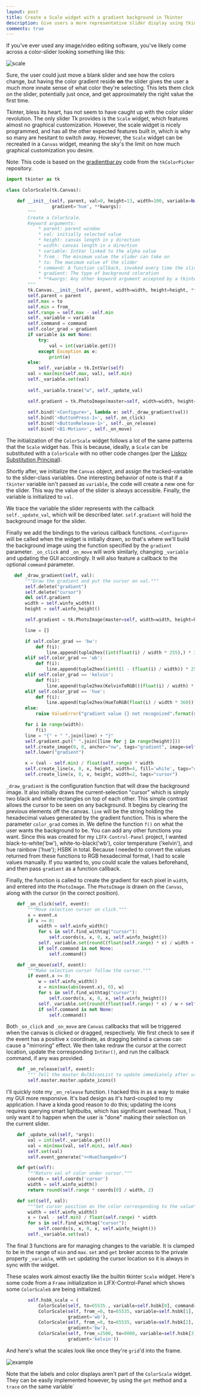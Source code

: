 ```yaml
---
layout: post
title: Create a Scale widget with a gradient background in Tkinter
description: Give users a more representative slider display using tkinter Canvas widgets
comments: true
---
```


If you've ever used any image/video editing software, you've likely come across a color-slider looking something like 
this:

![scale](../../samclane-dev/flask_app/static/images/color-scale/scale.png)

Sure, the user could just move a blank slider and see how the colors change, but having the color gradient reside **on**
the slider gives the user a much more innate sense of what color they're selecting. This lets them click on the slider,
potentially just once, and get approximately the right value the first time. 

Tkinter, bless its heart, has not seem to have caught up with the color slider revolution. The only slider Tk provides 
is the `Scale` widget, which features almost no graphical customization. However, the scale widget is nicely programmed, 
and has all the other expected features built in, which is why so many are hesitant to switch away. However, the `Scale`
widget can be recreated in a `Canvas` widget, meaning the sky's the limit on how much graphical customization you 
desire.

Note: This code is based on the 
[gradientbar.py](https://github.com/j4321/tkColorPicker/blob/master/tkcolorpicker/gradientbar.py) code from the 
`tkColorPicker` repository. 

```python
import tkinter as tk

class ColorScale(tk.Canvas):

    def __init__(self, parent, val=0, height=13, width=100, variable=None, from_=0, to=360, command=None,
                 gradient='hue', **kwargs):
        """
        Create a ColorScale.
        Keyword arguments:
            * parent: parent window
            * val: initially selected value
            * height: canvas length in y direction
            * width: canvas length in x direction
            * variable: IntVar linked to the alpha value
            * from_: The minimum value the slider can take on
            * to: The maximum value of the slider
            * command: A function callback, invoked every time the slider is moved
            * gradient: The type of background coloration
            * **kwargs: Any other keyword argument accepted by a tkinter Canvas
        """
        tk.Canvas.__init__(self, parent, width=width, height=height, **kwargs)
        self.parent = parent
        self.max = to
        self.min = from_
        self.range = self.max - self.min
        self._variable = variable
        self.command = command
        self.color_grad = gradient
        if variable is not None:
            try:
                val = int(variable.get())
            except Exception as e:
                print(e)
        else:
            self._variable = tk.IntVar(self)
        val = max(min(self.max, val), self.min)
        self._variable.set(val)
        
        self._variable.trace("w", self._update_val)

        self.gradient = tk.PhotoImage(master=self, width=width, height=height)
        
        self.bind('<Configure>', lambda e: self._draw_gradient(val))
        self.bind('<ButtonPress-1>', self._on_click)
        self.bind('<ButtonRelease-1>', self._on_release)
        self.bind('<B1-Motion>', self._on_move)
```

The initialization of the `ColorScale` widget follows a lot of the same patterns that the `Scale` widget has. This is 
because, ideally, a `Scale` can be substituted with a `ColorScale` with no other code changes (per the [Liskov Substitution Principal](https://en.wikipedia.org/wiki/Liskov_substitution_principle)).

Shortly after, we initialize the `Canvas` object, and assign the tracked-variable to the slider-class variables. One interesting behavior of 
note is that if a `tkinter` variable isn't passed as `variable`, the code will create a new one for the slider. This way 
the value of the slider is always accessible. Finally, the variable is initialized to `val`. 

We trace the variable the slider represents with the callback `self._update_val`, which will be described later. 
`self.gradient` will hold the background image for the slider.

Finally we add the bindings to the various callback functions. `<Configure>` will be called when the widget is initially
 drawn, so that's where we'll build the background image using the function specified by the `gradient` parameter. `_on_click` and
 `_on_move` will work similarly, changing `_variable` and updating the GUI accordingly. It will also feature a callback
 to the optional `command` parameter. 
 
 ```python
    def _draw_gradient(self, val):
        """Draw the gradient and put the cursor on val."""
        self.delete("gradient")
        self.delete("cursor")
        del self.gradient
        width = self.winfo_width()
        height = self.winfo_height()

        self.gradient = tk.PhotoImage(master=self, width=width, height=height)

        line = []

        if self.color_grad == 'bw':
            def f(i):
                line.append(tuple2hex((int(float(i) / width * 255),) * 3))
        elif self.color_grad == 'wb':
            def f(i):
                line.append(tuple2hex((int((1 - (float(i) / width)) * 255),) * 3))
        elif self.color_grad == 'kelvin':
            def f(i):
                line.append(tuple2hex(KelvinToRGB(((float(i) / width) * self.range) + self.min)))
        elif self.color_grad == 'hue':
            def f(i):
                line.append(tuple2hex(HueToRGB(float(i) / width * 360)))
        else:
            raise ValueError("gradient value {} not recognized".format(self.color_grad))

        for i in range(width):
            f(i)
        line = "{" + " ".join(line) + "}"
        self.gradient.put(" ".join([line for j in range(height)]))
        self.create_image(0, 0, anchor="nw", tags="gradient", image=self.gradient)
        self.lower("gradient")

        x = (val - self.min) / float(self.range) * width
        self.create_line(x, 0, x, height, width=4, fill='white', tags="cursor")
        self.create_line(x, 0, x, height, width=2, tags="cursor")
```

`_draw_gradient` is the configuration function that will draw the background image. It also initially draws the current-selection "cursor"
which is simply two black and white rectangles on top of each other. This simple contrast allows the cursor to be seen on
any background. It begins by clearing the previous elements off the
canvas. `line` will be the string holding the hexadecimal values generated by the gradient function. This is where the 
parameter `color_grad` comes in. We define the function `f()` on what the user wants the background to be. You can add 
any other functions you want. Since this was created for my `LIFX-Control-Panel` project, I wanted black-to-white('bw'),
white-to-black('wb'), color temperature ('kelvin'), and hue rainbow ('hue'); HSBK in total. Because I needed to convert the values 
returned from these functions to RGB hexadecimal format, I had to scale values manually. If you wanted to, you could 
scale the values beforehand, and then pass `gradient` as a function callback. 

Finally, the function is called to create the gradient for each pixel in `width`, and entered into the `PhotoImage`. The
`PhotoImage` is drawn on the `Canvas`, along with the cursor (in the correct position). 


```python
    def _on_click(self, event):
        """Move selection cursor on click."""
        x = event.x
        if x >= 0:
            width = self.winfo_width()
            for s in self.find_withtag("cursor"):
                self.coords(s, x, 0, x, self.winfo_height())
            self._variable.set(round((float(self.range) * x) / width + self.min, 2))
            if self.command is not None:
                self.command()

    def _on_move(self, event):
        """Make selection cursor follow the cursor."""
        if event.x >= 0:
            w = self.winfo_width()
            x = min(max(abs(event.x), 0), w)
            for s in self.find_withtag("cursor"):
                self.coords(s, x, 0, x, self.winfo_height())
            self._variable.set(round((float(self.range) * x) / w + self.min, 2))
            if self.command is not None:
                self.command()
```

Both `_on_click` and `_on_move` are `Canvas` callbacks that will be triggered when the canvas is clicked or dragged, 
respectively. We first check to see if the event has a positive x coordinate, as dragging behind a canvas can cause a 
"mirroring" effect. We then take redraw the cursor at the correct location, update the corresponding `IntVar()`, and run the callback 
command, if any was provided. 

```python
    def _on_release(self, event):
        """ Tell the master BulbIconList to update immediately after value is changed. """
        self.master.master.update_icons()
```

I'll quickly note my `_on_release` function. I hacked this in as a way to make my GUI more responsive. It's 
bad design as it's hard-coupled to my application. I have a kinda good reason to do this; updating the icons requires
querying smart lightbulbs, which has significant overhead. Thus, I only want it to happen when the user is "done" making
their selection on the current slider. 

```python
    def _update_val(self, *args):
        val = int(self._variable.get())
        val = min(max(val, self.min), self.max)
        self.set(val)
        self.event_generate("<<HueChanged>>")

    def get(self):
        """Return val of color under cursor."""
        coords = self.coords('cursor')
        width = self.winfo_width()
        return round(self.range * coords[0] / width, 2)

    def set(self, val):
        """Set cursor position on the color corresponding to the value"""
        width = self.winfo_width()
        x = (val - self.min) / float(self.range) * width
        for s in self.find_withtag("cursor"):
            self.coords(s, x, 0, x, self.winfo_height())
        self._variable.set(val)
```

The final 3 functions are for managing changes to the variable. It is clamped to be in the range of `min` and `max`. 
`set` and `get` broker access to the private property `_variable`, with `set` updating the cursor location so it is always in sync with the widget.

These scales work almost exactly like the builtin tkinter `Scale` widget. Here's some code from a `Frame` initialization
in LIFX-Control-Panel which shows some `ColorScale`s are being initialized.

```python
        self.hsbk_scale = (
            ColorScale(self, to=65535., variable=self.hsbk[0], command=self.update_color_from_ui),
            ColorScale(self, from_=0, to=65535, variable=self.hsbk[1], command=self.update_color_from_ui,
                       gradient='wb'),
            ColorScale(self, from_=0, to=65535, variable=self.hsbk[2], command=self.update_color_from_ui,
                       gradient='bw'),
            ColorScale(self, from_=2500, to=9000, variable=self.hsbk[3], command=self.update_color_from_ui,
                       gradient='kelvin'))
```

And here's what the scales look like once they're `grid`'d into the frame. 

![example](../../samclane-dev/flask_app/static/images/color-scale/example.png)

Note that the labels and color displays aren't part of the `ColorScale` widget. They can be easily implemented however,
by using the `get` method and a `trace` on the same variable` 